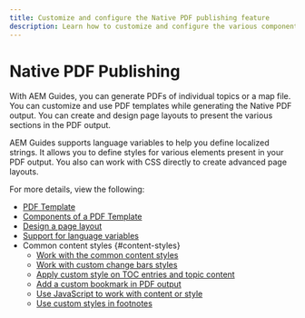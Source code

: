 ```yaml
---
title: Customize and configure the Native PDF publishing feature
description: Learn how to customize and configure the various components of the Native PDF Feature.
---
```




# Native PDF Publishing

With AEM Guides, you can generate PDFs of individual topics or a map file. You can customize and use PDF templates while generating the Native PDF output. You can create and design page layouts to present the various sections in the PDF output. 

AEM Guides supports language variables to help you define localized strings. It allows you to define styles for various elements present in your PDF output. You also can work with CSS directly to create advanced page layouts.

For more details, view the following:
* [PDF Template](../native-pdf/pdf-template.md)
* [Components of a PDF Template](../native-pdf/components-pdf-template.md)
* [Design a page layout](../native-pdf/design-page-layout.md)
* [Support for language variables](../native-pdf/native-pdf-language-variables.md)
* Common content styles {#content-styles}
    * [Work with the common content styles](../native-pdf/stylesheet.md)
    * [Work with custom change bars styles](../native-pdf/change-bar-style.md)
    * [Apply custom style on TOC entries and topic content](../native-pdf/custom-style-toc.md)
    * [Add a custom bookmark in PDF output](../native-pdf/add-custom-bookmark.md)
    * [Use JavaScript to work with content or style](../native-pdf/use-javascript-content-style.md)
    * [Use custom styles in footnotes](../native-pdf/footnote-number-style.md)
